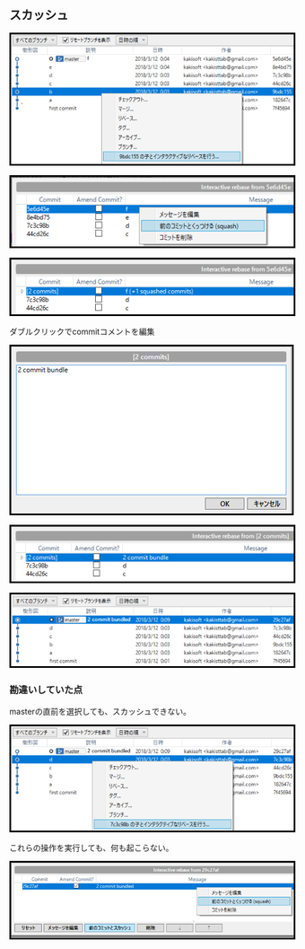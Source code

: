 ## スカッシュ
<p><img src="01.png" style="border:solid 3px #000000"></p>
<p><img src="02.png" style="border:solid 3px #000000"></p>
<p><img src="03.png" style="border:solid 3px #000000"></p>
ダブルクリックでcommitコメントを編集
<p><img src="04.png" style="border:solid 3px #000000"></p>
<p><img src="05.png" style="border:solid 3px #000000"></p>
<p><img src="06.png" style="border:solid 3px #000000"></p>

### 勘違いしていた点
masterの直前を選択しても、スカッシュできない。
<p><img src="07.png" style="border:solid 3px #000000"></p>
これらの操作を実行しても、何も起こらない。
<p><img src="08.png" style="border:solid 3px #000000"></p>

